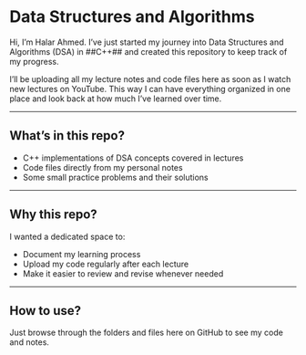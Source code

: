# Data Structures and Algorithms

Hi, I’m Halar Ahmed. I’ve just started my journey into Data Structures and Algorithms (DSA) in ##C++## and created this repository to keep track of my progress. 

I’ll be uploading all my lecture notes and code files here as soon as I watch new lectures on YouTube. This way I can have everything organized in one place and look back at how much I’ve learned over time.

---

## What’s in this repo?

- C++ implementations of DSA concepts covered in lectures
- Code files directly from my personal notes
- Some small practice problems and their solutions

---

## Why this repo?

I wanted a dedicated space to:
- Document my learning process
- Upload my code regularly after each lecture
- Make it easier to review and revise whenever needed

---

## How to use?

Just browse through the folders and files here on GitHub to see my code and notes.  
